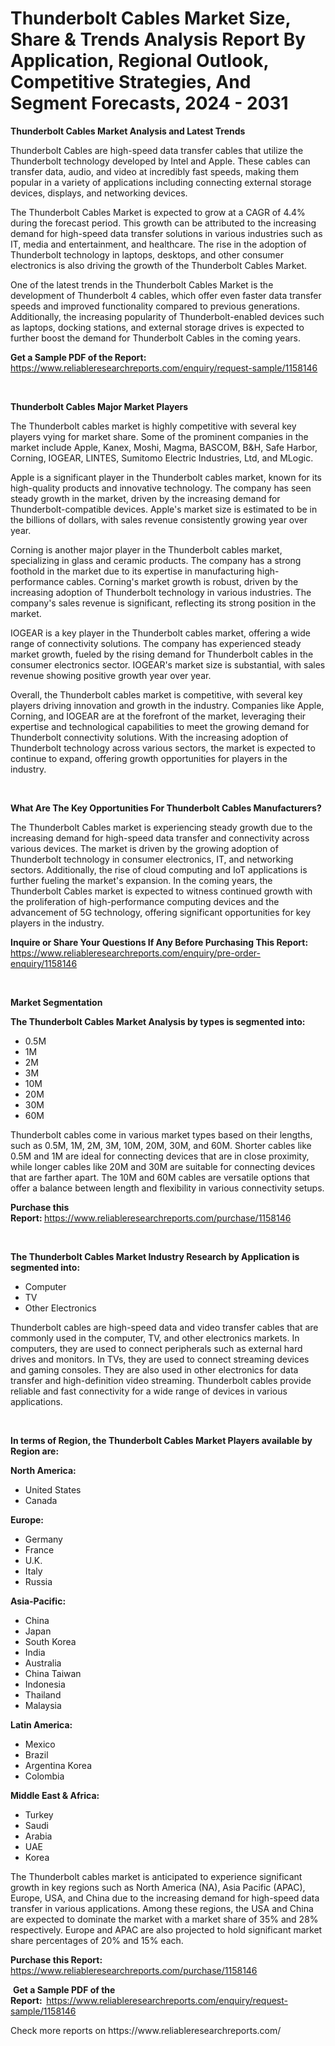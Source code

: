 <p><h1>Thunderbolt Cables Market Size, Share & Trends Analysis Report By Application, Regional Outlook, Competitive Strategies, And Segment Forecasts, 2024 - 2031</h1></p><p><strong>Thunderbolt Cables Market Analysis and Latest Trends</strong></p>
<p><p>Thunderbolt Cables are high-speed data transfer cables that utilize the Thunderbolt technology developed by Intel and Apple. These cables can transfer data, audio, and video at incredibly fast speeds, making them popular in a variety of applications including connecting external storage devices, displays, and networking devices.</p><p>The Thunderbolt Cables Market is expected to grow at a CAGR of 4.4% during the forecast period. This growth can be attributed to the increasing demand for high-speed data transfer solutions in various industries such as IT, media and entertainment, and healthcare. The rise in the adoption of Thunderbolt technology in laptops, desktops, and other consumer electronics is also driving the growth of the Thunderbolt Cables Market.</p><p>One of the latest trends in the Thunderbolt Cables Market is the development of Thunderbolt 4 cables, which offer even faster data transfer speeds and improved functionality compared to previous generations. Additionally, the increasing popularity of Thunderbolt-enabled devices such as laptops, docking stations, and external storage drives is expected to further boost the demand for Thunderbolt Cables in the coming years.</p></p>
<p><strong>Get a Sample PDF of the Report:&nbsp;</strong> <a href="https://www.reliableresearchreports.com/enquiry/request-sample/1158146">https://www.reliableresearchreports.com/enquiry/request-sample/1158146</a></p>
<p>&nbsp;</p>
<p><strong>Thunderbolt Cables Major Market Players</strong></p>
<p><p>The Thunderbolt cables market is highly competitive with several key players vying for market share. Some of the prominent companies in the market include Apple, Kanex, Moshi, Magma, BASCOM, B&H, Safe Harbor, Corning, IOGEAR, LINTES, Sumitomo Electric Industries, Ltd, and MLogic.</p><p>Apple is a significant player in the Thunderbolt cables market, known for its high-quality products and innovative technology. The company has seen steady growth in the market, driven by the increasing demand for Thunderbolt-compatible devices. Apple's market size is estimated to be in the billions of dollars, with sales revenue consistently growing year over year.</p><p>Corning is another major player in the Thunderbolt cables market, specializing in glass and ceramic products. The company has a strong foothold in the market due to its expertise in manufacturing high-performance cables. Corning's market growth is robust, driven by the increasing adoption of Thunderbolt technology in various industries. The company's sales revenue is significant, reflecting its strong position in the market.</p><p>IOGEAR is a key player in the Thunderbolt cables market, offering a wide range of connectivity solutions. The company has experienced steady market growth, fueled by the rising demand for Thunderbolt cables in the consumer electronics sector. IOGEAR's market size is substantial, with sales revenue showing positive growth year over year.</p><p>Overall, the Thunderbolt cables market is competitive, with several key players driving innovation and growth in the industry. Companies like Apple, Corning, and IOGEAR are at the forefront of the market, leveraging their expertise and technological capabilities to meet the growing demand for Thunderbolt connectivity solutions. With the increasing adoption of Thunderbolt technology across various sectors, the market is expected to continue to expand, offering growth opportunities for players in the industry.</p></p>
<p>&nbsp;</p>
<p><strong>What Are The Key Opportunities For Thunderbolt Cables Manufacturers?</strong></p>
<p><p>The Thunderbolt Cables market is experiencing steady growth due to the increasing demand for high-speed data transfer and connectivity across various devices. The market is driven by the growing adoption of Thunderbolt technology in consumer electronics, IT, and networking sectors. Additionally, the rise of cloud computing and IoT applications is further fueling the market's expansion. In the coming years, the Thunderbolt Cables market is expected to witness continued growth with the proliferation of high-performance computing devices and the advancement of 5G technology, offering significant opportunities for key players in the industry.</p></p>
<p><strong>Inquire or Share Your Questions If Any Before Purchasing This Report:</strong> <a href="https://www.reliableresearchreports.com/enquiry/pre-order-enquiry/1158146">https://www.reliableresearchreports.com/enquiry/pre-order-enquiry/1158146</a></p>
<p>&nbsp;</p>
<p><strong>Market Segmentation</strong></p>
<p><strong>The Thunderbolt Cables Market Analysis by types is segmented into:</strong></p>
<p><ul><li>0.5M</li><li>1M</li><li>2M</li><li>3M</li><li>10M</li><li>20M</li><li>30M</li><li>60M</li></ul></p>
<p><p>Thunderbolt cables come in various market types based on their lengths, such as 0.5M, 1M, 2M, 3M, 10M, 20M, 30M, and 60M. Shorter cables like 0.5M and 1M are ideal for connecting devices that are in close proximity, while longer cables like 20M and 30M are suitable for connecting devices that are farther apart. The 10M and 60M cables are versatile options that offer a balance between length and flexibility in various connectivity setups.</p></p>
<p><strong>Purchase this Report:&nbsp;</strong><a href="https://www.reliableresearchreports.com/purchase/1158146">https://www.reliableresearchreports.com/purchase/1158146</a></p>
<p>&nbsp;</p>
<p><strong>The Thunderbolt Cables Market Industry Research by Application is segmented into:</strong></p>
<p><ul><li>Computer</li><li>TV</li><li>Other Electronics</li></ul></p>
<p><p>Thunderbolt cables are high-speed data and video transfer cables that are commonly used in the computer, TV, and other electronics markets. In computers, they are used to connect peripherals such as external hard drives and monitors. In TVs, they are used to connect streaming devices and gaming consoles. They are also used in other electronics for data transfer and high-definition video streaming. Thunderbolt cables provide reliable and fast connectivity for a wide range of devices in various applications.</p></p>
<p>&nbsp;</p>
<p><strong>In terms of Region, the Thunderbolt Cables Market Players available by Region are:</strong></p>
<p>
    <p> <strong> North America: </strong>
        <ul>
            <li>United States</li>
            <li>Canada</li>
        </ul>
        </p> 
    <p> <strong> Europe: </strong>
        <ul>
            <li>Germany</li>
            <li>France</li>
            <li>U.K.</li>
            <li>Italy</li>
            <li>Russia</li>
        </ul>
        </p> 
    <p> <strong> Asia-Pacific: </strong>
        <ul>
            <li>China</li>
            <li>Japan</li>
            <li>South Korea</li>
            <li>India</li>
            <li>Australia</li>
            <li>China Taiwan</li>
            <li>Indonesia</li>
            <li>Thailand</li>
            <li>Malaysia</li>
        </ul>
        </p> 
    <p> <strong> Latin America: </strong>
        <ul>
            <li>Mexico</li>
            <li>Brazil</li>
            <li>Argentina Korea</li>
            <li>Colombia</li>
        </ul>
        </p> 
    <p> <strong> Middle East & Africa: </strong>
        <ul>
            <li>Turkey</li>
            <li>Saudi</li>
            <li>Arabia</li>
            <li>UAE</li>
            <li>Korea</li>
        </ul>
    </p>
    </p>
<p><p>The Thunderbolt cables market is anticipated to experience significant growth in key regions such as North America (NA), Asia Pacific (APAC), Europe, USA, and China due to the increasing demand for high-speed data transfer in various applications. Among these regions, the USA and China are expected to dominate the market with a market share of 35% and 28% respectively. Europe and APAC are also projected to hold significant market share percentages of 20% and 15% each.</p></p>
<p><strong>Purchase this Report: </strong><a href="https://www.reliableresearchreports.com/purchase/1158146">https://www.reliableresearchreports.com/purchase/1158146</a></p>
<p>&nbsp;<strong>Get a Sample PDF of the Report:&nbsp;&nbsp;</strong><a href="https://www.reliableresearchreports.com/enquiry/request-sample/1158146">https://www.reliableresearchreports.com/enquiry/request-sample/1158146</a></p>
<p><strong></strong></p>
<p>Check more reports on https://www.reliableresearchreports.com/</p>
